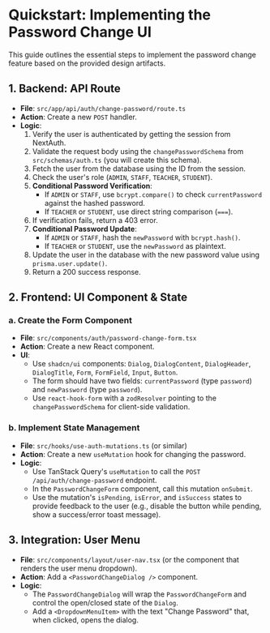 # Quickstart: Implementing the Password Change UI

This guide outlines the essential steps to implement the password change feature based on the provided design artifacts.

## 1. Backend: API Route

- **File**: `src/app/api/auth/change-password/route.ts`
- **Action**: Create a new `POST` handler.
- **Logic**:
    1.  Verify the user is authenticated by getting the session from NextAuth.
    2.  Validate the request body using the `changePasswordSchema` from `src/schemas/auth.ts` (you will create this schema).
    3.  Fetch the user from the database using the ID from the session.
    4.  Check the user's role (`ADMIN`, `STAFF`, `TEACHER`, `STUDENT`).
    5.  **Conditional Password Verification**:
        - If `ADMIN` or `STAFF`, use `bcrypt.compare()` to check `currentPassword` against the hashed password.
        - If `TEACHER` or `STUDENT`, use direct string comparison (`===`).
    6.  If verification fails, return a 403 error.
    7.  **Conditional Password Update**:
        - If `ADMIN` or `STAFF`, hash the `newPassword` with `bcrypt.hash()`.
        - If `TEACHER` or `STUDENT`, use the `newPassword` as plaintext.
    8.  Update the user in the database with the new password value using `prisma.user.update()`.
    9.  Return a 200 success response.

## 2. Frontend: UI Component & State

### a. Create the Form Component

- **File**: `src/components/auth/password-change-form.tsx`
- **Action**: Create a new React component.
- **UI**:
    - Use `shadcn/ui` components: `Dialog`, `DialogContent`, `DialogHeader`, `DialogTitle`, `Form`, `FormField`, `Input`, `Button`.
    - The form should have two fields: `currentPassword` (type `password`) and `newPassword` (type `password`).
    - Use `react-hook-form` with a `zodResolver` pointing to the `changePasswordSchema` for client-side validation.

### b. Implement State Management

- **File**: `src/hooks/use-auth-mutations.ts` (or similar)
- **Action**: Create a new `useMutation` hook for changing the password.
- **Logic**:
    - Use TanStack Query's `useMutation` to call the `POST /api/auth/change-password` endpoint.
    - In the `PasswordChangeForm` component, call this mutation `onSubmit`.
    - Use the mutation's `isPending`, `isError`, and `isSuccess` states to provide feedback to the user (e.g., disable the button while pending, show a success/error toast message).

## 3. Integration: User Menu

- **File**: `src/components/layout/user-nav.tsx` (or the component that renders the user menu dropdown).
- **Action**: Add a `<PasswordChangeDialog />` component.
- **Logic**:
    - The `PasswordChangeDialog` will wrap the `PasswordChangeForm` and control the open/closed state of the `Dialog`.
    - Add a `<DropdownMenuItem>` with the text "Change Password" that, when clicked, opens the dialog.
